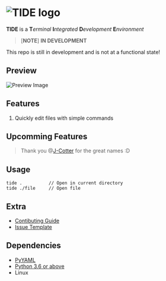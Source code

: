 # ![TIDE logo](graphics/tide.png?raw=true "TIDE")
**TIDE** is a **T***erminal* **I***ntegrated* **D***evelopment* **E***nvironment*

>	[**NOTE**] **IN DEVELOPMENT**

This repo is still in development and is not at a functional state!

## Preview
![Preview Image](https://i.imgur.com/cOOz4ZB.png)

## Features
1. Quickly edit files with simple commands

## Upcomming Features

> Thank you @[J-Cotter](https://github.com/J-Cotter) for the great names :D

## Usage
	tide .			// Open in current directory
	tide ./file		// Open file

## Extra
* [Contibuting Guide](https://github.com/Alekaei/tide/blob/master/CONTRIBUTING.md)
* [Issue Template](https://github.com/Alekaei/tide/tree/master/.github/ISSUE_TEMPLATE)

## Dependencies
* [PyYAML](https://github.com/yaml/pyyaml)
* [Python 3.6 or above](https://www.python.org/downloads/)
* Linux
